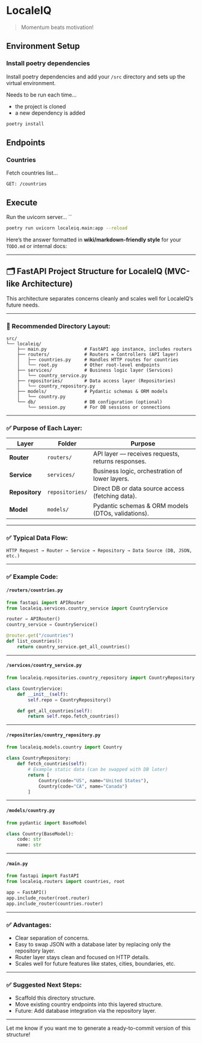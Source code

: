 # LocaleIQ

> Momentum beats motivation!

## Environment Setup

### Install poetry dependencies

Install poetry dependencies and add your `/src` directory and sets up the
virtual environment.

Needs to be run each time...

* the project is cloned
* a new dependency is added

```bash
poetry install
```

## Endpoints

### Countries

Fetch countries list...

```GET: /countries```

## Execute

Run the uvicorn server...
``
```bash
poetry run uvicorn localeiq.main:app --reload
```

Here’s the answer formatted in **wiki/markdown-friendly style** for your `TODO.md` or internal docs:

---

## 🗂️ FastAPI Project Structure for LocaleIQ (MVC-like Architecture)

This architecture separates concerns cleanly and scales well for LocaleIQ’s future needs.

---

### 📁 Recommended Directory Layout:

```
src/
└── localeiq/
    ├── main.py              # FastAPI app instance, includes routers
    ├── routers/             # Routers = Controllers (API layer)
    │   ├── countries.py     # Handles HTTP routes for countries
    │   └── root.py          # Other root-level endpoints
    ├── services/            # Business logic layer (Services)
    │   └── country_service.py
    ├── repositories/        # Data access layer (Repositories)
    │   └── country_repository.py
    ├── models/              # Pydantic schemas & ORM models
    │   └── country.py
    └── db/                  # DB configuration (optional)
        └── session.py       # For DB sessions or connections
```

---

### ✅ Purpose of Each Layer:

| Layer          | Folder          | Purpose                                            |
| -------------- | --------------- | -------------------------------------------------- |
| **Router**     | `routers/`      | API layer — receives requests, returns responses.  |
| **Service**    | `services/`     | Business logic, orchestration of lower layers.     |
| **Repository** | `repositories/` | Direct DB or data source access (fetching data).   |
| **Model**      | `models/`       | Pydantic schemas & ORM models (DTOs, validations). |

---

### ✅ Typical Data Flow:

```
HTTP Request → Router → Service → Repository → Data Source (DB, JSON, etc.)
```

---

### ✅ Example Code:

#### `/routers/countries.py`

```python
from fastapi import APIRouter
from localeiq.services.country_service import CountryService

router = APIRouter()
country_service = CountryService()

@router.get("/countries")
def list_countries():
    return country_service.get_all_countries()
```

---

#### `/services/country_service.py`

```python
from localeiq.repositories.country_repository import CountryRepository

class CountryService:
    def __init__(self):
        self.repo = CountryRepository()

    def get_all_countries(self):
        return self.repo.fetch_countries()
```

---

#### `/repositories/country_repository.py`

```python
from localeiq.models.country import Country

class CountryRepository:
    def fetch_countries(self):
        # Example static data (can be swapped with DB later)
        return [
            Country(code="US", name="United States"),
            Country(code="CA", name="Canada")
        ]
```

---

#### `/models/country.py`

```python
from pydantic import BaseModel

class Country(BaseModel):
    code: str
    name: str
```

---

#### `/main.py`

```python
from fastapi import FastAPI
from localeiq.routers import countries, root

app = FastAPI()
app.include_router(root.router)
app.include_router(countries.router)
```

---

### ✅ Advantages:

* Clear separation of concerns.
* Easy to swap JSON with a database later by replacing only the repository layer.
* Router layer stays clean and focused on HTTP details.
* Scales well for future features like states, cities, boundaries, etc.

---

### ✅ Suggested Next Steps:

* Scaffold this directory structure.
* Move existing country endpoints into this layered structure.
* Future: Add database integration via the repository layer.

---

Let me know if you want me to generate a ready-to-commit version of this structure!
